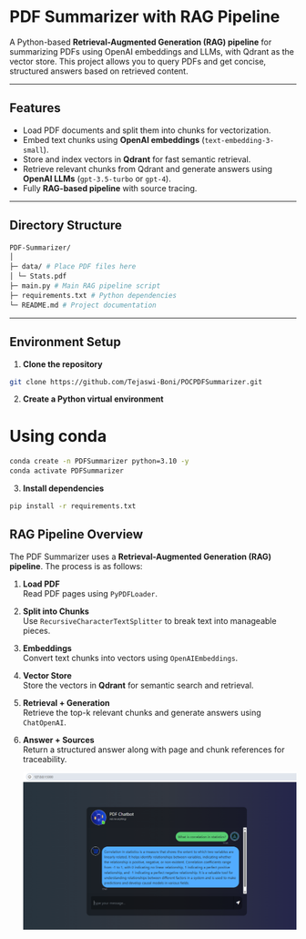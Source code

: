 # PDF Summarizer with RAG Pipeline

A Python-based **Retrieval-Augmented Generation (RAG) pipeline** for summarizing PDFs using OpenAI embeddings and LLMs, with Qdrant as the vector store. This project allows you to query PDFs and get concise, structured answers based on retrieved content.

---

## Features

- Load PDF documents and split them into chunks for vectorization.
- Embed text chunks using **OpenAI embeddings** (`text-embedding-3-small`).
- Store and index vectors in **Qdrant** for fast semantic retrieval.
- Retrieve relevant chunks from Qdrant and generate answers using **OpenAI LLMs** (`gpt-3.5-turbo` or `gpt-4`).
- Fully **RAG-based pipeline** with source tracing.

---

## Directory Structure

```bash
PDF-Summarizer/
│
├─ data/ # Place PDF files here
│ └─ Stats.pdf
├─ main.py # Main RAG pipeline script
├─ requirements.txt # Python dependencies
└─ README.md # Project documentation
```

---

## Environment Setup

1. **Clone the repository**

```bash
git clone https://github.com/Tejaswi-Boni/POCPDFSummarizer.git
```

2.  **Create a Python virtual environment**

# Using conda

```bash
conda create -n PDFSummarizer python=3.10 -y
conda activate PDFSummarizer
```

3.  **Install dependencies**

```bash
pip install -r requirements.txt
```

## RAG Pipeline Overview

The PDF Summarizer uses a **Retrieval-Augmented Generation (RAG) pipeline**. The process is as follows:

1. **Load PDF**  
   Read PDF pages using `PyPDFLoader`.

2. **Split into Chunks**  
   Use `RecursiveCharacterTextSplitter` to break text into manageable pieces.

3. **Embeddings**  
   Convert text chunks into vectors using `OpenAIEmbeddings`.

4. **Vector Store**  
   Store the vectors in **Qdrant** for semantic search and retrieval.

5. **Retrieval + Generation**  
   Retrieve the top-k relevant chunks and generate answers using `ChatOpenAI`.

6. **Answer + Sources**  
   Return a structured answer along with page and chunk references for traceability.

   ![alt text](image.png)
